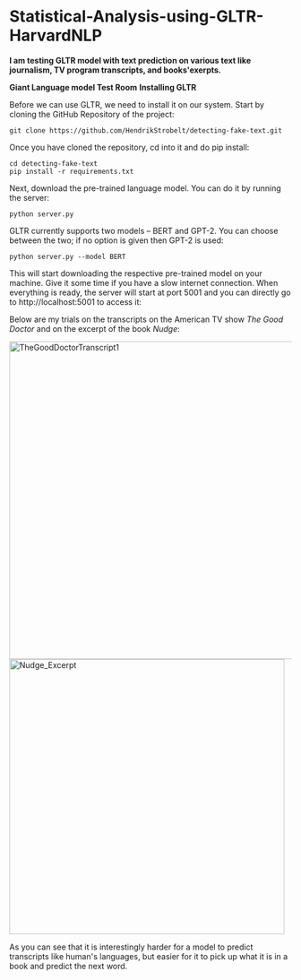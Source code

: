 # Statistical-Analysis-using-GLTR-HarvardNLP

**I am testing GLTR model with text prediction on various text like journalism, TV program transcripts, and books'exerpts.**

**Giant Language model Test Room**
**Installing GLTR**

Before we can use GLTR, we need to install it on our system. Start by cloning the GitHub Repository of the project:
```
git clone https://github.com/HendrikStrobelt/detecting-fake-text.git
```

Once you have cloned the repository, cd into it and do pip install:
```
cd detecting-fake-text
pip install -r requirements.txt
```

Next, download the pre-trained language model. You can do it by running the server:
```
python server.py
```

GLTR currently supports two models – BERT and GPT-2. You can choose between the two; if no option is given then GPT-2 is used:
```
python server.py --model BERT
```

This will start downloading the respective pre-trained model on your machine. Give it some time if you have a slow internet connection.
When everything is ready, the server will start at port 5001 and you can directly go to http://localhost:5001 to access it:

Below are my trials on the transcripts on the American TV show *The Good Doctor* and on the excerpt of the book *Nudge*:

<img width="567" alt="TheGoodDoctorTranscript1" src="https://user-images.githubusercontent.com/47131675/83286019-45c25800-a1ad-11ea-8f0b-bba2d4907317.png">

<img width="491" alt="Nudge_Excerpt" src="https://user-images.githubusercontent.com/47131675/83314078-bb96e580-a1e6-11ea-8a0d-3a322f610c54.png">

As you can see that it is interestingly harder for a model to predict transcripts like human's languages, but easier for it to pick up what it is in a book and predict the next word.  
